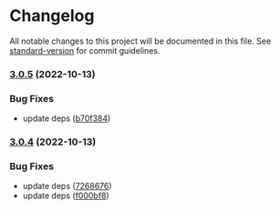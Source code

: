 # Changelog

All notable changes to this project will be documented in this file. See [standard-version](https://github.com/conventional-changelog/standard-version) for commit guidelines.

### [3.0.5](https://github.com/mm-atom/an000043/compare/v3.0.4...v3.0.5) (2022-10-13)


### Bug Fixes

* update deps ([b70f384](https://github.com/mm-atom/an000043/commit/b70f3846646a2b1aa2c87c7d617770b5a61f5adc))

### [3.0.4](https://github.com/mm-atom/an000043/compare/v3.0.3...v3.0.4) (2022-10-13)


### Bug Fixes

* update deps ([7268676](https://github.com/mm-atom/an000043/commit/72686768c6ef4cb573796fcab9235881b01e5a98))
* update deps ([f000bf8](https://github.com/mm-atom/an000043/commit/f000bf872328a7451fa389ecfe2a16f3646822b6))
